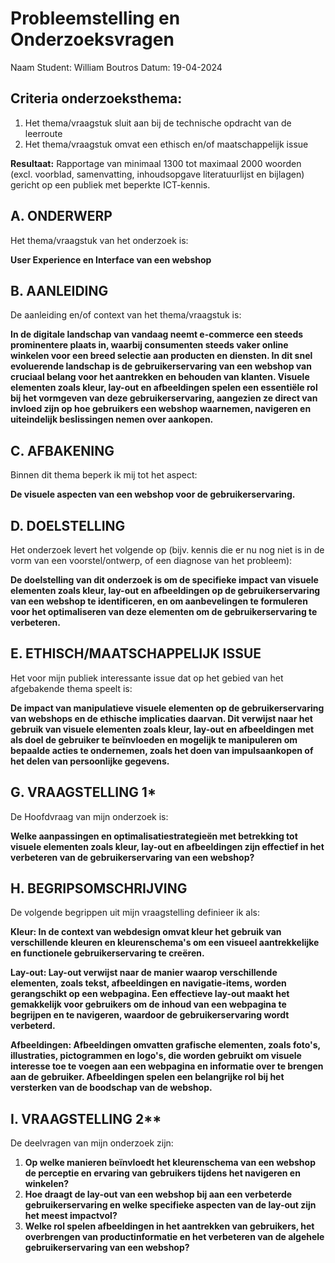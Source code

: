 # Probleemstelling en Onderzoeksvragen

Naam Student: William Boutros 
Datum: 19-04-2024

## Criteria onderzoeksthema:

1. Het thema/vraagstuk sluit aan bij de technische opdracht
van de leerroute
2. Het thema/vraagstuk omvat een ethisch en/of maatschappelijk
issue

**Resultaat:** Rapportage van minimaal 1300 tot maximaal 2000 woorden (excl. voorblad, samenvatting, inhoudsopgave literatuurlijst en bijlagen) gericht op een publiek met beperkte ICT-kennis.

## A. ONDERWERP

Het thema/vraagstuk van het onderzoek is:

**User Experience en Interface van een webshop**

## B. AANLEIDING

De aanleiding en/of context van het thema/vraagstuk is:

**In de digitale landschap van vandaag neemt e-commerce een steeds prominentere plaats in, waarbij consumenten steeds vaker online winkelen voor een breed selectie aan producten en diensten. In dit snel evoluerende landschap is de gebruikerservaring van een webshop van cruciaal belang voor het aantrekken en behouden van klanten. Visuele elementen zoals kleur, lay-out en afbeeldingen spelen een essentiële rol bij het vormgeven van deze gebruikerservaring, aangezien ze direct van invloed zijn op hoe gebruikers een webshop waarnemen, navigeren en uiteindelijk beslissingen nemen over aankopen.**

## C. AFBAKENING

Binnen dit thema beperk ik mij tot het aspect:

**De visuele aspecten van een webshop voor de gebruikerservaring.**

## D. DOELSTELLING

Het onderzoek levert het volgende op (bijv. kennis die er nu nog niet is in de vorm van een voorstel/ontwerp, of een diagnose van het probleem):

**De doelstelling van dit onderzoek is om de specifieke impact van visuele elementen zoals kleur, lay-out en afbeeldingen op de gebruikerservaring van een webshop te identificeren, en om aanbevelingen te formuleren voor het optimaliseren van deze elementen om de gebruikerservaring te verbeteren.**


## E. ETHISCH/MAATSCHAPPELIJK ISSUE

Het voor mijn publiek interessante issue dat op het gebied van het afgebakende thema speelt is:

**De impact van manipulatieve visuele elementen op de gebruikerservaring van webshops en de ethische implicaties daarvan. Dit verwijst naar het gebruik van visuele elementen zoals kleur, lay-out en afbeeldingen met als doel de gebruiker te beïnvloeden en mogelijk te manipuleren om bepaalde acties te ondernemen, zoals het doen van impulsaankopen of het delen van persoonlijke gegevens.**

## G. VRAAGSTELLING 1*

De Hoofdvraag van mijn onderzoek is:

**Welke aanpassingen en optimalisatiestrategieën met betrekking tot visuele elementen zoals kleur, lay-out en afbeeldingen zijn effectief in het verbeteren van de gebruikerservaring van een webshop?**

## H. BEGRIPSOMSCHRIJVING

De volgende begrippen uit mijn vraagstelling definieer ik als:

**Kleur: In de context van webdesign omvat kleur het gebruik van verschillende kleuren en kleurenschema's om een visueel aantrekkelijke en functionele gebruikerservaring te creëren.**

**Lay-out: Lay-out verwijst naar de manier waarop verschillende elementen, zoals tekst, afbeeldingen en navigatie-items, worden gerangschikt op een webpagina. Een effectieve lay-out maakt het gemakkelijk voor gebruikers om de inhoud van een webpagina te begrijpen en te navigeren, waardoor de gebruikerservaring wordt verbeterd.**

**Afbeeldingen: Afbeeldingen omvatten grafische elementen, zoals foto's, illustraties, pictogrammen en logo's, die worden gebruikt om visuele interesse toe te voegen aan een webpagina en informatie over te brengen aan de gebruiker. Afbeeldingen spelen een belangrijke rol bij het versterken van de boodschap van de webshop.**



## I. VRAAGSTELLING 2**

De deelvragen van mijn onderzoek zijn:

1. **Op welke manieren beïnvloedt het kleurenschema van een webshop de perceptie en ervaring van gebruikers tijdens het navigeren en winkelen?**
2. **Hoe draagt de lay-out van een webshop bij aan een verbeterde gebruikerservaring en welke specifieke aspecten van de lay-out zijn het meest impactvol?**
3. **Welke rol spelen afbeeldingen in het aantrekken van gebruikers, het overbrengen van productinformatie en het verbeteren van de algehele gebruikerservaring van een webshop?**






